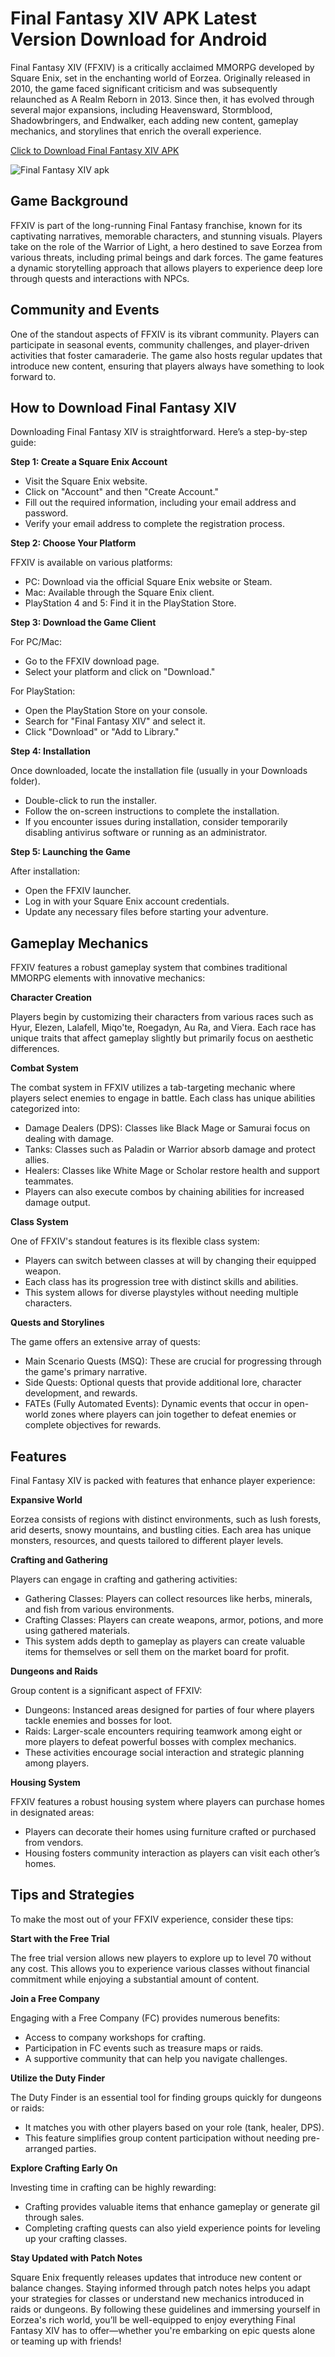 # Final Fantasy XIV APK Latest Version Download for Android

Final Fantasy XIV (FFXIV) is a critically acclaimed MMORPG developed by Square Enix, set in the enchanting world of Eorzea. Originally released in 2010, the game faced significant criticism and was subsequently relaunched as A Realm Reborn in 2013. Since then, it has evolved through several major expansions, including Heavensward, Stormblood, Shadowbringers, and Endwalker, each adding new content, gameplay mechanics, and storylines that enrich the overall experience.

<a href="https://apkpure.com/sprunki-incredibox/com.sprunki.android?utm_source=github" target="_blank">Click to Download Final Fantasy XIV APK</a>

<img src="https://i.ytimg.com/vi/WRpdIL7_NII/maxresdefault.jpg" alt="Final Fantasy XIV apk" title="Final Fantasy XIV apk" style="max-width: 100%;">

## Game Background

FFXIV is part of the long-running Final Fantasy franchise, known for its captivating narratives, memorable characters, and stunning visuals. Players take on the role of the Warrior of Light, a hero destined to save Eorzea from various threats, including primal beings and dark forces. The game features a dynamic storytelling approach that allows players to experience deep lore through quests and interactions with NPCs.

## Community and Events

One of the standout aspects of FFXIV is its vibrant community. Players can participate in seasonal events, community challenges, and player-driven activities that foster camaraderie. The game also hosts regular updates that introduce new content, ensuring that players always have something to look forward to.

## How to Download Final Fantasy XIV
Downloading Final Fantasy XIV is straightforward. Here’s a step-by-step guide:

**Step 1: Create a Square Enix Account**
- Visit the Square Enix website.
- Click on "Account" and then "Create Account."
- Fill out the required information, including your email address and password.
- Verify your email address to complete the registration process.

**Step 2: Choose Your Platform**

FFXIV is available on various platforms:
- PC: Download via the official Square Enix website or Steam.
- Mac: Available through the Square Enix client.
- PlayStation 4 and 5: Find it in the PlayStation Store.

**Step 3: Download the Game Client**

For PC/Mac:
- Go to the FFXIV download page.
- Select your platform and click on "Download."

For PlayStation:
- Open the PlayStation Store on your console.
- Search for "Final Fantasy XIV" and select it.
- Click "Download" or "Add to Library."

**Step 4: Installation**

Once downloaded, locate the installation file (usually in your Downloads folder).
- Double-click to run the installer.
- Follow the on-screen instructions to complete the installation.
- If you encounter issues during installation, consider temporarily disabling antivirus software or running as an administrator.

**Step 5: Launching the Game**

After installation:
- Open the FFXIV launcher.
- Log in with your Square Enix account credentials.
- Update any necessary files before starting your adventure.

## Gameplay Mechanics

FFXIV features a robust gameplay system that combines traditional MMORPG elements with innovative mechanics:

**Character Creation**

Players begin by customizing their characters from various races such as Hyur, Elezen, Lalafell, Miqo'te, Roegadyn, Au Ra, and Viera. Each race has unique traits that affect gameplay slightly but primarily focus on aesthetic differences.

**Combat System**

The combat system in FFXIV utilizes a tab-targeting mechanic where players select enemies to engage in battle. Each class has unique abilities categorized into:
- Damage Dealers (DPS): Classes like Black Mage or Samurai focus on dealing with damage.
- Tanks: Classes such as Paladin or Warrior absorb damage and protect allies.
- Healers: Classes like White Mage or Scholar restore health and support teammates.
- Players can also execute combos by chaining abilities for increased damage output.

**Class System**

One of FFXIV's standout features is its flexible class system:
- Players can switch between classes at will by changing their equipped weapon.
- Each class has its progression tree with distinct skills and abilities.
- This system allows for diverse playstyles without needing multiple characters.

**Quests and Storylines**

The game offers an extensive array of quests:
- Main Scenario Quests (MSQ): These are crucial for progressing through the game's primary narrative.
- Side Quests: Optional quests that provide additional lore, character development, and rewards.
- FATEs (Fully Automated Events): Dynamic events that occur in open-world zones where players can join together to defeat enemies or complete objectives for rewards.

## Features

Final Fantasy XIV is packed with features that enhance player experience:

**Expansive World**

Eorzea consists of regions with distinct environments, such as lush forests, arid deserts, snowy mountains, and bustling cities. Each area has unique monsters, resources, and quests tailored to different player levels.

**Crafting and Gathering**

Players can engage in crafting and gathering activities:
- Gathering Classes: Players can collect resources like herbs, minerals, and fish from various environments.
- Crafting Classes: Players can create weapons, armor, potions, and more using gathered materials.
- This system adds depth to gameplay as players can create valuable items for themselves or sell them on the market board for profit.

**Dungeons and Raids**

Group content is a significant aspect of FFXIV:
- Dungeons: Instanced areas designed for parties of four where players tackle enemies and bosses for loot.
- Raids: Larger-scale encounters requiring teamwork among eight or more players to defeat powerful bosses with complex mechanics.
- These activities encourage social interaction and strategic planning among players.

**Housing System**

FFXIV features a robust housing system where players can purchase homes in designated areas:
- Players can decorate their homes using furniture crafted or purchased from vendors.
- Housing fosters community interaction as players can visit each other’s homes.

## Tips and Strategies

To make the most out of your FFXIV experience, consider these tips:

**Start with the Free Trial**

The free trial version allows new players to explore up to level 70 without any cost. This allows you to experience various classes without financial commitment while enjoying a substantial amount of content.

**Join a Free Company**

Engaging with a Free Company (FC) provides numerous benefits:
- Access to company workshops for crafting.
- Participation in FC events such as treasure maps or raids.
- A supportive community that can help you navigate challenges.

**Utilize the Duty Finder**

The Duty Finder is an essential tool for finding groups quickly for dungeons or raids:
- It matches you with other players based on your role (tank, healer, DPS).
- This feature simplifies group content participation without needing pre-arranged parties.

**Explore Crafting Early On**

Investing time in crafting can be highly rewarding:
- Crafting provides valuable items that enhance gameplay or generate gil through sales.
- Completing crafting quests can also yield experience points for leveling up your crafting classes.

**Stay Updated with Patch Notes**

Square Enix frequently releases updates that introduce new content or balance changes. Staying informed through patch notes helps you adapt your strategies for classes or understand new mechanics introduced in raids or dungeons.
By following these guidelines and immersing yourself in Eorzea's rich world, you’ll be well-equipped to enjoy everything Final Fantasy XIV has to offer—whether you're embarking on epic quests alone or teaming up with friends!
